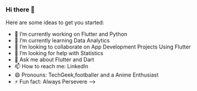 ### Hi there 👋



Here are some ideas to get you started:

- 🔭 I’m currently working on Flutter and Python
- 🌱 I’m currently learning Data Analytics
- 👯 I’m looking to collaborate on App Development Projects Using Flutter
- 🤔 I’m looking for help with Statistics
- 💬 Ask me about Flutter and Dart
- 📫 How to reach me: LinkedIn
- 😄 Pronouns: TechGeek,footballer and a Anime Enthusiast
- ⚡ Fun fact: Always Persevere
-->

